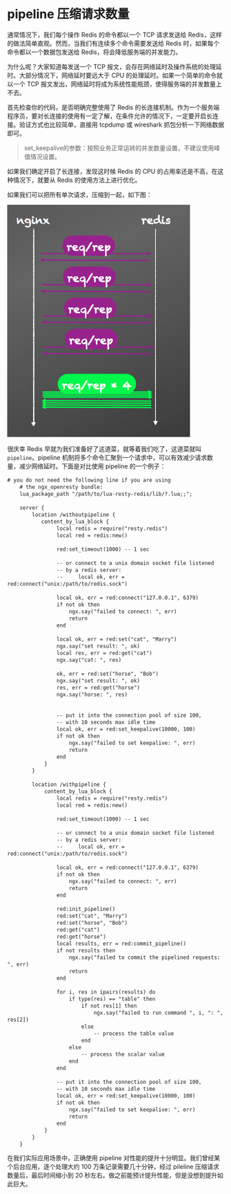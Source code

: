 # pipeline 压缩请求数量

通常情况下，我们每个操作 Redis 的命令都以一个 TCP 请求发送给 Redis，这样的做法简单直观。然而，当我们有连续多个命令需要发送给 Redis 时，如果每个命令都以一个数据包发送给 Redis，将会降低服务端的并发能力。

为什么呢？大家知道每发送一个 TCP 报文，会存在网络延时及操作系统的处理延时。大部分情况下，网络延时要远大于 CPU 的处理延时。如果一个简单的命令就以一个 TCP 报文发出，网络延时将成为系统性能瓶颈，使得服务端的并发数量上不去。

首先检查你的代码，是否明确完整使用了 Redis 的长连接机制。作为一个服务端程序员，要对长连接的使用有一定了解，在条件允许的情况下，一定要开启长连接。验证方式也比较简单，直接用 tcpdump 或 wireshark 抓包分析一下网络数据即可。

> set_keepalive的参数：按照业务正常运转的并发数量设置，不建议使用峰值情况设置。

如果我们确定开启了长连接，发现这时候 Redis 的 CPU 的占用率还是不高，在这种情况下，就要从 Redis 的使用方法上进行优化。

如果我们可以把所有单次请求，压缩到一起，如下图：

![请求示意图](../images/pipeline.png)

很庆幸 Redis 早就为我们准备好了这道菜，就等着我们吃了，这道菜就叫 `pipeline`。pipeline 机制将多个命令汇聚到一个请求中，可以有效减少请求数量，减少网络延时。下面是对比使用 pipeline 的一个例子：

```
# you do not need the following line if you are using
    # the ngx_openresty bundle:
    lua_package_path "/path/to/lua-resty-redis/lib/?.lua;;";

    server {
        location /withoutpipeline {
           content_by_lua_block {
                local redis = require("resty.redis")
                local red = redis:new()

                red:set_timeout(1000) -- 1 sec

                -- or connect to a unix domain socket file listened
                -- by a redis server:
                --     local ok, err = red:connect("unix:/path/to/redis.sock")

                local ok, err = red:connect("127.0.0.1", 6379)
                if not ok then
                    ngx.say("failed to connect: ", err)
                    return
                end

                local ok, err = red:set("cat", "Marry")
                ngx.say("set result: ", ok)
                local res, err = red:get("cat")
                ngx.say("cat: ", res)

                ok, err = red:set("horse", "Bob")
                ngx.say("set result: ", ok)
                res, err = red:get("horse")
                ngx.say("horse: ", res)


                -- put it into the connection pool of size 100,
                -- with 10 seconds max idle time
                local ok, err = red:set_keepalive(10000, 100)
                if not ok then
                    ngx.say("failed to set keepalive: ", err)
                    return
                end
            }
        }

        location /withpipeline {
            content_by_lua_block {
                local redis = require("resty.redis")
                local red = redis:new()

                red:set_timeout(1000) -- 1 sec

                -- or connect to a unix domain socket file listened
                -- by a redis server:
                --     local ok, err = red:connect("unix:/path/to/redis.sock")

                local ok, err = red:connect("127.0.0.1", 6379)
                if not ok then
                    ngx.say("failed to connect: ", err)
                    return
                end

                red:init_pipeline()
                red:set("cat", "Marry")
                red:set("horse", "Bob")
                red:get("cat")
                red:get("horse")
                local results, err = red:commit_pipeline()
                if not results then
                    ngx.say("failed to commit the pipelined requests: ", err)
                    return
                end

                for i, res in ipairs(results) do
                    if type(res) == "table" then
                        if not res[1] then
                            ngx.say("failed to run command ", i, ": ", res[2])
                        else
                            -- process the table value
                        end
                    else
                        -- process the scalar value
                    end
                end

                -- put it into the connection pool of size 100,
                -- with 10 seconds max idle time
                local ok, err = red:set_keepalive(10000, 100)
                if not ok then
                    ngx.say("failed to set keepalive: ", err)
                    return
                end
            }
        }
    }
```

在我们实际应用场景中，正确使用 pipeline 对性能的提升十分明显。我们曾经某个后台应用，逐个处理大约 100 万条记录需要几十分钟，经过 pileline 压缩请求数量后，最后时间缩小到 20 秒左右。做之前能预计提升性能，但是没想到提升如此巨大。

